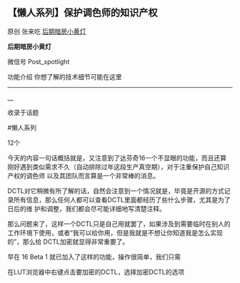 ##  【懒人系列】保护调色师的知识产权

原创 张来吃 [ 后期暗房小黄灯 ](javascript:void\(0\);)

**后期暗房小黄灯** ![]()

微信号 Post_spotlight

功能介绍 你想了解的技术细节可能在这里

__ __

__

收录于话题

#懒人系列

12个

今天的内容一句话概括就是，又注意到了达芬奇16一个不显眼的功能，而且还算刚好遇到类似需求不久（自动排除过年这段生产真空期），对于注重保护自己知识产权的调色师
以及其团队而言算是一个非常棒的消息。

  

DCTL对它稍微有所了解的话，自然会注意到一个情况就是，毕竟是开源的方式记录所有信息，那么任何人都可以查看DCTL里面都经历了些什么步骤，尤其是为了日后的维
护和调整，我们都会尽可能详细地写清楚注释。

  

那么问题来了，这样一个DCTL只是自己用就罢了，如果涉及到需要临时在别人的工作环境下使用，或者“我可以给你用，但是我就是不想让你知道我是怎么实现的”，那么给
DCTL加密就显得非常重要了。

  

早在 16 Beta 1 就已加入了这样的功能，操作很简单，我们只需  

  

在LUT浏览器中右键点击要加密的DCTL，选择加密DCTL的选项
